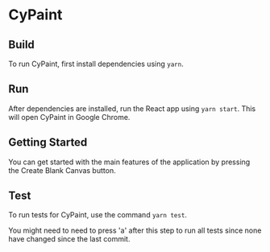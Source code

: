 # CyPaint

## Build
To run CyPaint, first install dependencies using `yarn`. 

## Run
After dependencies are installed, run the React app using `yarn start`. This will open CyPaint in Google Chrome. 

## Getting Started
You can get started with the main features of the application by pressing the Create Blank Canvas button.

## Test
To run tests for CyPaint, use the command `yarn test`.

You might need to need to press 'a' after this step to run all tests since none have changed since the last commit.